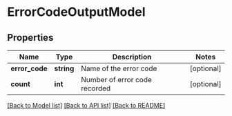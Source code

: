 # ErrorCodeOutputModel

## Properties
Name | Type | Description | Notes
------------ | ------------- | ------------- | -------------
**error_code** | **string** | Name of the error code | [optional] 
**count** | **int** | Number of error code recorded | [optional] 

[[Back to Model list]](../README.md#documentation-for-models) [[Back to API list]](../README.md#documentation-for-api-endpoints) [[Back to README]](../README.md)


